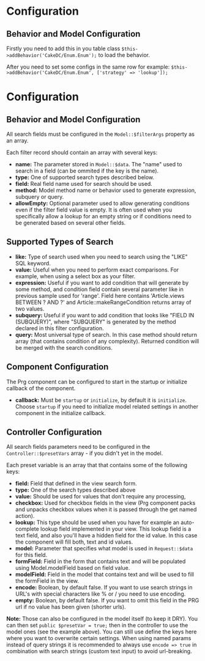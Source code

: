 Configuration
=============

Behavior and Model Configuration
--------------------------------

Firstly you need to add this in you table class ```$this->addBehavior('CakeDC/Enum.Enum');``` to load the behavior.

After you need to set some configs in the same row for example: ```$this->addBehavior('CakeDC/Enum.Enum', ['strategy' => 'lookup']);```


Configuration
=============

Behavior and Model Configuration
--------------------------------

All search fields must be configured in the ```Model::$filterArgs``` property as an array.

Each filter record should contain an array with several keys:

* **name:** The parameter stored in ```Model::$data```. The "name" used to search in a field (can be ommited if the key is the name).
* **type:** One of supported search types described below.
* **field:** Real field name used for search should be used.
* **method:** Model method name or behavior used to generate expression, subquery or query.
* **allowEmpty:** Optional parameter used to allow generating conditions even if the filter field value is empty. It is often used when you specifically allow a lookup for an empty string or if conditions need to be generated based on several other fields.

Supported Types of Search
-------------------------

* **like:** Type of search used when you need to search using the "LIKE" SQL keyword.
* **value:** Useful when you need to perform exact comparisons. For example, when using a select box as your filter.
* **expression:** Useful if you want to add condition that will generate by some method, and condition field contain several parameter like in previous sample used for 'range'. Field here contains 'Article.views BETWEEN ? AND ?' and Article::makeRangeCondition returns array of two values.
* **subquery:** Useful if you want to add condition that looks like "FIELD IN (SUBQUERY)", where "SUBQUERY" is generated by the method declared in this filter configuration.
* **query:** Most universal type of search. In this case method should return array (that contains condition of any complexity). Returned condition will be merged with the search conditions.

Component Configuration
-----------------------

The Prg component can be configured to start in the startup or initialize callback of the component.

* **callback:** Must be ```startup``` or ```initialize```, by default it is ```initialize```. Choose ```startup``` if you need to initialize model related settings in another component in the initialize callback.

Controller Configuration
------------------------

All search fields parameters need to be configured in the ```Controller::$presetVars``` array - if you didn't yet in the model.

Each preset variable is an array that that contains some of the following keys:

* **field:** Field that defined in the view search form.
* **type:** One of the search types described above
* **value:** Should be used for values that don't require any processing,
* **checkbox:** Used for checkbox fields in the view (Prg component packs and unpacks checkbox values when it is passed through the get named action).
* **lookup:** This type should be used when you have for example an auto-complete lookup field implemented in your view. This lookup field is a text field, and also you'll have a hidden field for the id value. In this case the component will fill both, text and id values.
* **model:** Parameter that specifies what model is used in ```Request::$data``` for this field.
* **formField:** Field in the form that contains text and will be populated using Model.modelField based on field value.
* **modelField:** Field in the model that contains text and will be used to fill the formField in the view.
* **encode:** Boolean, by default false. If you want to use search strings in URL's with special characters like % or / you need to use encoding.
* **empty:** Boolean, by default false. If you want to omit this field in the PRG url if no value has been given (shorter urls).

**Note:** Those can also be configured in the model itself (to keep it DRY). You can then set ```public $presetVar = true;``` then in the controller to use the model ones (see the example above). You can still use define the keys here where you want to overwrite certain settings. When using named params instead of query strings it is recommended to always use ```encode => true``` in combination with search strings (custom text input) to avoid url-breaking.
